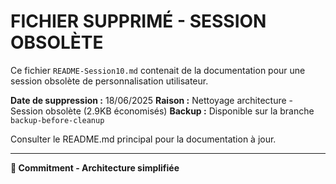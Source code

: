 # FICHIER SUPPRIMÉ - SESSION OBSOLÈTE

Ce fichier `README-Session10.md` contenait de la documentation pour une session obsolète de personnalisation utilisateur.

**Date de suppression :** 18/06/2025
**Raison :** Nettoyage architecture - Session obsolète (2.9KB économisés)
**Backup :** Disponible sur la branche `backup-before-cleanup`

Consulter le README.md principal pour la documentation à jour.

---
**🎯 Commitment - Architecture simplifiée**
